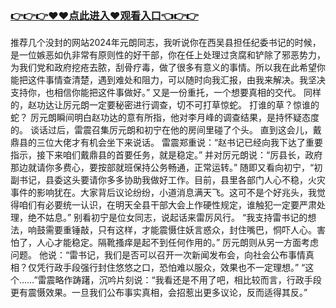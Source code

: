 ### <a href="https://k5t6.com">👉👉👉♥♥点此进入♥观看入口👈👉👉</a>





推荐几个没封的网站2024年元朗同志，我听说你在西吴县担任纪委书记的时候，是一位嫉恶如仇非常有原则性的好干部，你在任上处理过贪腐和铲除了邪恶势力，为我们党和政府挖疮去脓，刮骨疗毒，做了很多有意义的事情。所以我在此希望你能把这件事情查清楚，遇到难处和阻力，可以随时向我汇报，由我来解决。我坚决支持你，也相信你能把这件事做好。”
又是一份重托，一个想要真相的交代。
同样的，赵功达让厉元朗一定要秘密进行调查，切不可打草惊蛇。
打谁的草？惊谁的蛇？
厉元朗瞬间明白赵功达的意有所指，他对李月峰的调查结果，是持怀疑态度的。
谈话过后，雷震召集厉元朗和初宁在他的房间里碰了个头。
直到这会儿，戴鼎县的三位大佬才有机会坐下来说话。
雷震郑重说：“赵书记已经向我下达了重要指示，接下来咱们戴鼎县的首要任务，就是稳定。”
并对厉元朗说：“厉县长，政府那边就请你多费心，要按部就班保持公务畅通，正常运转。”
随即又看向初宁，“初副书记，县委这头要请你多多协助我做好工作。目前，县里各部门人心不稳，火灾事件的影响犹在。大家背后议论纷纷，小道消息满天飞。这可不是个好兆头，我觉得咱们有必要统一认识，在明天全县干部大会上作硬性规定，谁触犯一定要严肃处理，绝不姑息。”
别看初宁是位女同志，说起话来雷厉风行。
“我支持雷书记的想法，响鼓需要重锤敲，只有这样，才能震慑住妖言惑众，封住嘴巴，恫吓人心。害怕了，人心才能稳定。隔靴搔痒是起不到任何作用的。”
厉元朗则从另一方面考虑问题。
他说：“雷书记，我们是否可以召开一次新闻发布会，向社会公布事情真相？仅凭行政手段强行封住悠悠之口，恐怕难以服众，效果也不一定理想。”
“这个……”雷震略作踌躇，沉吟片刻说：“我看还是不用了吧，相比较而言，行政手段更有震慑效果。一旦我们公布事实真相，会招惹出更多议论，反而适得其反。”
